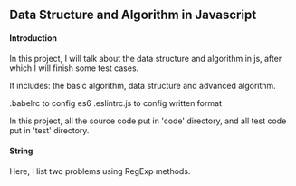 
## Data Structure and Algorithm in Javascript

#### Introduction

In this project, I will talk about the data structure and algorithm in js, after which I will finish some test cases.

It includes: the basic algorithm, data structure and advanced algorithm.

.babelrc to config es6
.eslintrc.js to config written format

In this project, all the source code put in 'code' directory, and all test code put in 'test' directory.

#### String

Here, I list two problems using RegExp methods.
